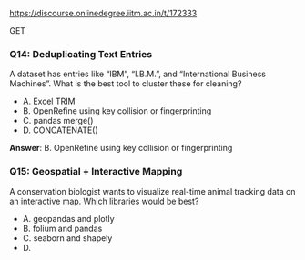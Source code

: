 https://discourse.onlinedegree.iitm.ac.in/t/172333

GET</p>
<h3><a class="anchor" href="#p-617737-q14-deduplicating-text-entries-15" name="p-617737-q14-deduplicating-text-entries-15"></a>Q14: Deduplicating Text Entries</h3>
<p>A dataset has entries like “IBM”, “I.B.M.”, and “International Business Machines”. What is the best tool to cluster these for cleaning?</p>
<ul>
<li>A. Excel TRIM</li>
<li>B. OpenRefine using key collision or fingerprinting</li>
<li>C. pandas merge()</li>
<li>D. CONCATENATE()</li>
</ul>
<p><strong>Answer</strong>: B. OpenRefine using key collision or fingerprinting</p>
<h3><a class="anchor" href="#p-617737-q15-geospatial-interactive-mapping-16" name="p-617737-q15-geospatial-interactive-mapping-16"></a>Q15: Geospatial + Interactive Mapping</h3>
<p>A conservation biologist wants to visualize real-time animal tracking data on an interactive map. Which libraries would be best?</p>
<ul>
<li>A. geopandas and plotly</li>
<li>B. folium and pandas</li>
<li>C. seaborn and shapely</li>
<li>D.